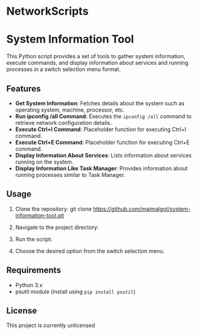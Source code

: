 # NetworkScripts
# System Information Tool

This Python script provides a set of tools to gather system information, execute commands, and display information about services and running processes in a switch selection menu format.

## Features

- **Get System Information**: Fetches details about the system such as operating system, machine, processor, etc.
- **Run ipconfig /all Command**: Executes the `ipconfig /all` command to retrieve network configuration details.
- **Execute Ctrl+I Command**: Placeholder function for executing Ctrl+I command.
- **Execute Ctrl+E Command**: Placeholder function for executing Ctrl+E command.
- **Display Information About Services**: Lists information about services running on the system.
- **Display Information Like Task Manager**: Provides information about running processes similar to Task Manager.

## Usage

1. Clone the repository:
git clone https://github.com/majmalgot/system-information-tool.git

2. Navigate to the project directory:


3. Run the script:


4. Choose the desired option from the switch selection menu.

## Requirements

- Python 3.x
- psutil module (install using `pip install psutil`)

## License
This project is currently unlicensed

